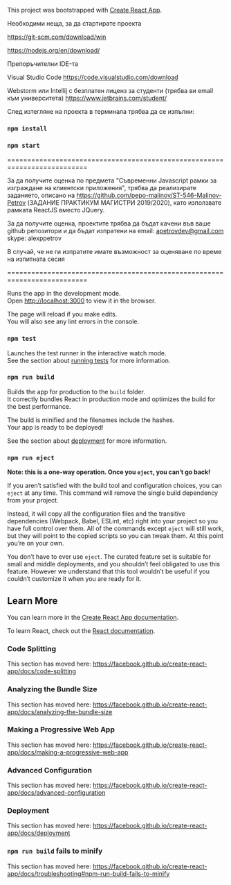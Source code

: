 This project was bootstrapped with [Create React App](https://github.com/facebook/create-react-app).

Необходими неща, за да стартирате проекта

https://git-scm.com/download/win

https://nodejs.org/en/download/

Препоръчителни IDE-та

Visual Studio Code
https://code.visualstudio.com/download

Webstorm или Intellij с безплатен лиценз за студенти (трябва ви email към университета)
https://www.jetbrains.com/student/


След изтегляне на проекта в терминала трябва да се изпълни: 

### `npm install`        

### `npm start`


==========================================================================

За да получите оценка по предмета "Съвременни Javascript рамки за изграждане на клиентски приложения", трябва да реализирате заданието,
описано на https://github.com/pepo-malinov/ST-546-Malinov-Petrov  (ЗАДАНИЕ ПРАКТИКУМ МАГИСТРИ 2019/2020), като използвате рамката ReactJS вместо JQuery.

За да получите оценка, проектите трябва да бъдат качени във ваше github репозитори и да бъдат изпратени на 
email: apetrovdev@gmail.com 
skype: alexppetrov

В случай, че не ги изпратите имате възможност за оценяване по време на изпитната сесия

==========================================================================


Runs the app in the development mode.<br />
Open [http://localhost:3000](http://localhost:3000) to view it in the browser.

The page will reload if you make edits.<br />
You will also see any lint errors in the console.

### `npm test`

Launches the test runner in the interactive watch mode.<br />
See the section about [running tests](https://facebook.github.io/create-react-app/docs/running-tests) for more information.

### `npm run build`

Builds the app for production to the `build` folder.<br />
It correctly bundles React in production mode and optimizes the build for the best performance.

The build is minified and the filenames include the hashes.<br />
Your app is ready to be deployed!

See the section about [deployment](https://facebook.github.io/create-react-app/docs/deployment) for more information.

### `npm run eject`

**Note: this is a one-way operation. Once you `eject`, you can’t go back!**

If you aren’t satisfied with the build tool and configuration choices, you can `eject` at any time. This command will remove the single build dependency from your project.

Instead, it will copy all the configuration files and the transitive dependencies (Webpack, Babel, ESLint, etc) right into your project so you have full control over them. All of the commands except `eject` will still work, but they will point to the copied scripts so you can tweak them. At this point you’re on your own.

You don’t have to ever use `eject`. The curated feature set is suitable for small and middle deployments, and you shouldn’t feel obligated to use this feature. However we understand that this tool wouldn’t be useful if you couldn’t customize it when you are ready for it.

## Learn More

You can learn more in the [Create React App documentation](https://facebook.github.io/create-react-app/docs/getting-started).

To learn React, check out the [React documentation](https://reactjs.org/).

### Code Splitting

This section has moved here: https://facebook.github.io/create-react-app/docs/code-splitting

### Analyzing the Bundle Size

This section has moved here: https://facebook.github.io/create-react-app/docs/analyzing-the-bundle-size

### Making a Progressive Web App

This section has moved here: https://facebook.github.io/create-react-app/docs/making-a-progressive-web-app

### Advanced Configuration

This section has moved here: https://facebook.github.io/create-react-app/docs/advanced-configuration

### Deployment

This section has moved here: https://facebook.github.io/create-react-app/docs/deployment

### `npm run build` fails to minify

This section has moved here: https://facebook.github.io/create-react-app/docs/troubleshooting#npm-run-build-fails-to-minify
